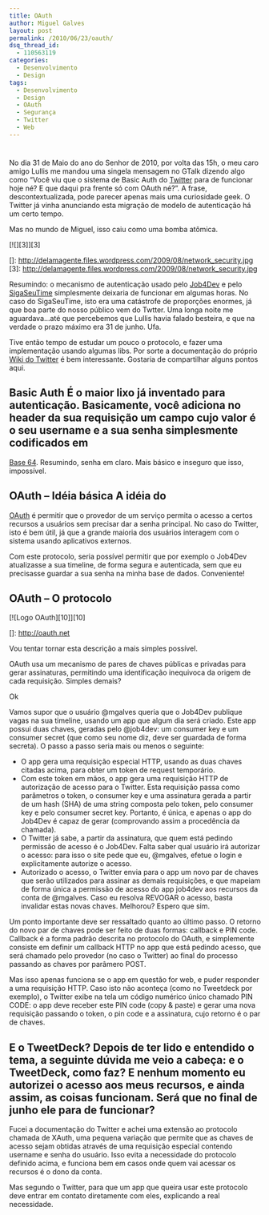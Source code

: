 ```yaml
---
title: OAuth
author: Miguel Galves
layout: post
permalink: /2010/06/23/oauth/
dsq_thread_id:
  - 110563119
categories:
  - Desenvolvimento
  - Design
tags:
  - Desenvolvimento
  - Design
  - OAuth
  - Segurança
  - Twitter
  - Web
---
```

# 

No dia 31 de Maio do ano do Senhor de 2010, por volta das 15h, o meu caro amigo Lullis me mandou uma singela mensagem no GTalk dizendo algo como “Você viu que o sistema de Basic Auth do [Twitter][1] para de funcionar hoje né? E que daqui pra frente só com OAuth né?”. A frase, descontextualizada, pode parecer apenas mais uma curiosidade geek. O Twitter já vinha anunciando esta migração de modelo de autenticação há um certo tempo.

 [1]: http://twitter.com

Mas no mundo de Miguel, isso caiu como uma bomba atômica.

[![][3]][3]

 []: http://delamagente.files.wordpress.com/2009/08/network_security.jpg
 [3]: http://delamagente.files.wordpress.com/2009/08/network_security.jpg

Resumindo: o mecanismo de autenticação usado pelo [Job4Dev][4] e pelo [SigaSeuTime][5] simplesmente deixaria de funcionar em algumas horas. No caso do SigaSeuTime, isto era uma catástrofe de proporções enormes, já que boa parte do nosso público vem do Twtter. Uma longa noite me aguardava…até que percebemos que Lullis havia falado besteira, e que na verdade o prazo máximo era 31 de junho. Ufa.

 [4]: http://job4dev.com
 [5]: http://www.sigaseutime.com.br

Tive então tempo de estudar um pouco o protocolo, e fazer uma implementação usando algumas libs. Por sorte a documentação do próprio [Wiki do Twitter][6] é bem interessante. Gostaria de compartilhar alguns pontos aqui. 
## Basic Auth É o maior lixo já inventado para autenticação. Basicamente, você adiciona no header da sua requisição um campo cujo valor é o seu username e a sua senha simplesmente codificados em 

[Base 64][7]. Resumindo, senha em claro. Mais básico e inseguro que isso, impossível. 
## OAuth – Idéia básica A idéia do 

[OAuth][8] é permitir que o provedor de um serviço permita o acesso a certos recursos a usuários sem precisar dar a senha principal. No caso do Twitter, isto é bem útil, já que a grande maioria dos usuários interagem com o sistema usando aplicativos externos.

 [6]: http://apiwiki.twitter.com/
 [7]: http://en.wikipedia.org/wiki/Base64
 [8]: http://oauth.net/

Com este protocolo, seria possível permitir que por exemplo o Job4Dev atualizasse a sua timeline, de forma segura e autenticada, sem que eu precisasse guardar a sua senha na minha base de dados. Conveniente! 
## OAuth – O protocolo

[![Logo OAuth][10]][10]

 []: http://oauth.net

Vou tentar tornar esta descrição a mais simples possível.

OAuth usa um mecanismo de pares de chaves públicas e privadas para gerar assinaturas, permitindo uma identificação inequivoca da origem de cada requisição. Simples demais?

Ok

Vamos supor que o usuário @mgalves queria que o Job4Dev publique vagas na sua timeline, usando um app que algum dia será criado. Este app possui duas chaves, geradas pelo @job4dev: um consumer key e um consumer secret (que como seu nome diz, deve ser guardada de forma secreta). O passo a passo seria mais ou menos o seguinte: 
*   O app gera uma requisição especial HTTP, usando as duas chaves citadas acima, para obter um token de request temporário.
*   Com este token em mãos, o app gera uma requisição HTTP de autorização de acesso para o Twitter. Esta requisição passa como parâmetros o token, o consumer key e uma assinatura gerada a partir de um hash (SHA) de uma string composta pelo token, pelo consumer key e pelo consumer secret key. Portanto, é única, e apenas o app do Job4Dev é capaz de gerar (comprovando assim a procedência da chamada).
*   O Twitter já sabe, a partir da assinatura, que quem está pedindo permissão de acesso é o Job4Dev. Falta saber qual usuário irá autorizar o acesso: para isso o site pede que eu, @mgalves, efetue o login e explicitamente autorize o acesso.
*   Autorizado o acesso, o Twitter envia para o app um novo par de chaves que serão utilizados para assinar as demais requisições, e que mapeiam de forma única a permissão de acesso do app job4dev aos recursos da conta de @mgalves. Caso eu resolva REVOGAR o acesso, basta invalidar estas novas chaves. Melhorou? Espero que sim.

Um ponto importante deve ser ressaltado quanto ao último passo. O retorno do novo par de chaves pode ser feito de duas formas: callback e PIN code. Callback é a forma padrão descrita no protocolo do OAuth, e simplemente consiste em definir um callback HTTP no app que está pedindo acesso, que será chamado pelo provedor (no caso o Twitter) ao final do processo passando as chaves por parâmero POST.

Mas isso apenas funciona se o app em questão for web, e puder responder a uma requisição HTTP. Caso isto não aconteça (como no Tweetdeck por exemplo), o Twitter exibe na tela um código numérico único chamado PIN CODE: o app deve receber este PIN code (copy & paste) e gerar uma nova requisição passando o token, o pin code e a assinatura, cujo retorno é o par de chaves. 
## E o TweetDeck? Depois de ter lido e entendido o tema, a seguinte dúvida me veio a cabeça: e o TweetDeck, como faz? E nenhum momento eu autorizei o acesso aos meus recursos, e ainda assim, as coisas funcionam. Será que no final de junho ele para de funcionar?

Fucei a documentação do Twitter e achei uma extensão ao protocolo chamada de XAuth, uma pequena variação que permite que as chaves de acesso sejam obtidas através de uma requisição especial contendo username e senha do usuário. Isso evita a necessidade do protocolo definido acima, e funciona bem em casos onde quem vai acessar os recursos é o dono da conta.

Mas segundo o Twitter, para que um app que queira usar este protocolo deve entrar em contato diretamente com eles, explicando a real necessidade.